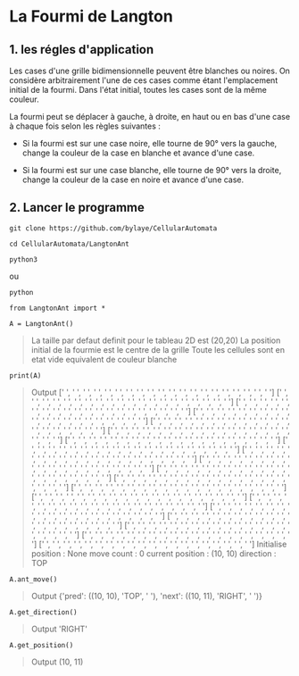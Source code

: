 # La Fourmi de Langton
## 1. les régles d'application

Les cases d'une grille bidimensionnelle peuvent être blanches ou noires. 
On considère arbitrairement l'une de ces cases comme étant l'emplacement 
initial de la fourmi. Dans l'état initial, toutes les cases sont de la 
même couleur.

La fourmi peut se déplacer à gauche, à droite, en haut ou en bas d'une 
case à chaque fois selon les règles suivantes :

* Si la fourmi est sur une case noire, elle tourne de 90° vers la gauche, 
change la couleur de la case en blanche et avance d'une case.
  
* Si la fourmi est sur une case blanche, elle tourne de 90° vers la droite, 
change la couleur de la case en noire et avance d'une case.

## 2. Lancer le programme

```
git clone https://github.com/bylaye/CellularAutomata
```

```
cd CellularAutomata/LangtonAnt
```

```
python3
```
ou 
```
python
```

```
from LangtonAnt import *
```

```
A = LangtonAnt()
```
> La taille par defaut definit pour le tableau 2D est (20,20)
> La position initial de la fourmie est le centre de la grille
> Toute les cellules sont en etat vide equivalent de couleur blanche

```
print(A)
```
> Output
[' ', ' ', ' ', ' ', ' ', ' ', ' ', ' ', ' ', ' ', ' ', ' ', ' ', ' ', ' ', ' ', ' ', ' ', ' ', ' ']
[' ', ' ', ' ', ' ', ' ', ' ', ' ', ' ', ' ', ' ', ' ', ' ', ' ', ' ', ' ', ' ', ' ', ' ', ' ', ' ']
[' ', ' ', ' ', ' ', ' ', ' ', ' ', ' ', ' ', ' ', ' ', ' ', ' ', ' ', ' ', ' ', ' ', ' ', ' ', ' ']
[' ', ' ', ' ', ' ', ' ', ' ', ' ', ' ', ' ', ' ', ' ', ' ', ' ', ' ', ' ', ' ', ' ', ' ', ' ', ' ']
[' ', ' ', ' ', ' ', ' ', ' ', ' ', ' ', ' ', ' ', ' ', ' ', ' ', ' ', ' ', ' ', ' ', ' ', ' ', ' ']
[' ', ' ', ' ', ' ', ' ', ' ', ' ', ' ', ' ', ' ', ' ', ' ', ' ', ' ', ' ', ' ', ' ', ' ', ' ', ' ']
[' ', ' ', ' ', ' ', ' ', ' ', ' ', ' ', ' ', ' ', ' ', ' ', ' ', ' ', ' ', ' ', ' ', ' ', ' ', ' ']
[' ', ' ', ' ', ' ', ' ', ' ', ' ', ' ', ' ', ' ', ' ', ' ', ' ', ' ', ' ', ' ', ' ', ' ', ' ', ' ']
[' ', ' ', ' ', ' ', ' ', ' ', ' ', ' ', ' ', ' ', ' ', ' ', ' ', ' ', ' ', ' ', ' ', ' ', ' ', ' ']
[' ', ' ', ' ', ' ', ' ', ' ', ' ', ' ', ' ', ' ', ' ', ' ', ' ', ' ', ' ', ' ', ' ', ' ', ' ', ' ']
[' ', ' ', ' ', ' ', ' ', ' ', ' ', ' ', ' ', ' ', ' ', ' ', ' ', ' ', ' ', ' ', ' ', ' ', ' ', ' ']
[' ', ' ', ' ', ' ', ' ', ' ', ' ', ' ', ' ', ' ', ' ', ' ', ' ', ' ', ' ', ' ', ' ', ' ', ' ', ' ']
[' ', ' ', ' ', ' ', ' ', ' ', ' ', ' ', ' ', ' ', ' ', ' ', ' ', ' ', ' ', ' ', ' ', ' ', ' ', ' ']
[' ', ' ', ' ', ' ', ' ', ' ', ' ', ' ', ' ', ' ', ' ', ' ', ' ', ' ', ' ', ' ', ' ', ' ', ' ', ' ']
[' ', ' ', ' ', ' ', ' ', ' ', ' ', ' ', ' ', ' ', ' ', ' ', ' ', ' ', ' ', ' ', ' ', ' ', ' ', ' ']
[' ', ' ', ' ', ' ', ' ', ' ', ' ', ' ', ' ', ' ', ' ', ' ', ' ', ' ', ' ', ' ', ' ', ' ', ' ', ' ']
[' ', ' ', ' ', ' ', ' ', ' ', ' ', ' ', ' ', ' ', ' ', ' ', ' ', ' ', ' ', ' ', ' ', ' ', ' ', ' ']
[' ', ' ', ' ', ' ', ' ', ' ', ' ', ' ', ' ', ' ', ' ', ' ', ' ', ' ', ' ', ' ', ' ', ' ', ' ', ' ']
[' ', ' ', ' ', ' ', ' ', ' ', ' ', ' ', ' ', ' ', ' ', ' ', ' ', ' ', ' ', ' ', ' ', ' ', ' ', ' ']
[' ', ' ', ' ', ' ', ' ', ' ', ' ', ' ', ' ', ' ', ' ', ' ', ' ', ' ', ' ', ' ', ' ', ' ', ' ', ' ']
Initialise position : None
move count : 0
current position :  (10, 10) direction : TOP

```
A.ant_move()
```
> Output 
{'pred': ((10, 10), 'TOP', ' '), 'next': ((10, 11), 'RIGHT', ' ')}

```
A.get_direction()
```
> Output
'RIGHT'

```
A.get_position()
```

> Output
(10, 11)
